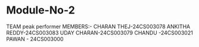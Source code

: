 # Module-No-2
TEAM 
peak performer
MEMBERS:-
CHARAN THEJ-24CS003078
ANKITHA REDDY-24CS003083
UDAY CHARAN-24CS003079
CHANDU   -24CS003021
PAWAN  -  24CS003000
